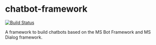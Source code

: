 # chatbot-framework
[![Build Status](https://dev.azure.com/ESCde/chatbot-framework/_apis/build/status/chatbot-framework-ASP.NET%20Core-CI?branchName=master)](https://dev.azure.com/ESCde/chatbot-framework/_build/latest?definitionId=25&branchName=master)

A framework to build chatbots based on the MS Bot Framework and MS Dialog framework.